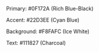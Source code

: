 Primary: #0F172A (Rich Blue-Black)

Accent: #22D3EE (Cyan Blue)

Background: #F8FAFC (Ice White)

Text: #111827 (Charcoal)
